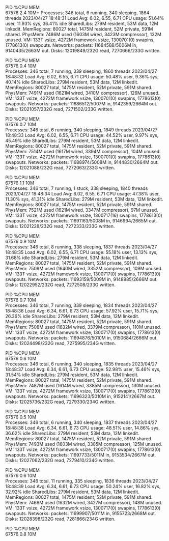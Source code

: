 PID %CPU MEM  
67576 2.4 10M+
Processes: 346 total, 6 running, 340 sleeping, 1864 threads
2023/04/27 18:48:31
Load Avg: 6.02, 6.55, 6.71
CPU usage: 51.64% user, 11.93% sys, 36.41% idle
SharedLibs: 279M resident, 53M data, 12M linkedit.
MemRegions: 80027 total, 1475M resident, 52M private, 591M shared.
PhysMem: 7486M used (1603M wired, 3423M compressor), 132M unused.
VM: 133T vsize, 4272M framework vsize, 1300701(0) swapins, 1778613(0) swapouts.
Networks: packets: 11684588/5006M in, 9140435/2663M out.
Disks: 12019849/232G read, 7270666/233G written.

PID %CPU MEM  
67576 0.4 10M  
Processes: 346 total, 7 running, 339 sleeping, 1860 threads
2023/04/27 18:48:32
Load Avg: 6.02, 6.55, 6.71
CPU usage: 50.48% user, 9.36% sys, 40.14% idle
SharedLibs: 279M resident, 53M data, 12M linkedit.
MemRegions: 80027 total, 1475M resident, 52M private, 591M shared.
PhysMem: 7491M used (1621M wired, 3410M compressor), 126M unused.
VM: 133T vsize, 4272M framework vsize, 1300701(0) swapins, 1778613(0) swapouts.
Networks: packets: 11686512/5007M in, 9142359/2664M out.
Disks: 12021057/232G read, 7271502/233G written.

PID %CPU MEM  
67576 0.7 10M  
Processes: 346 total, 6 running, 340 sleeping, 1849 threads
2023/04/27 18:48:33
Load Avg: 6.02, 6.55, 6.71
CPU usage: 44.52% user, 9.97% sys, 45.49% idle
SharedLibs: 279M resident, 53M data, 12M linkedit.
MemRegions: 80027 total, 1475M resident, 52M private, 591M shared.
PhysMem: 7514M used (1617M wired, 3394M compressor), 104M unused.
VM: 133T vsize, 4272M framework vsize, 1300701(0) swapins, 1778613(0) swapouts.
Networks: packets: 11688974/5008M in, 9144830/2664M out.
Disks: 12021088/232G read, 7272063/233G written.

PID %CPU MEM  
67576 1.1 10M  
Processes: 346 total, 7 running, 1 stuck, 338 sleeping, 1840 threads
2023/04/27 18:48:34
Load Avg: 6.02, 6.55, 6.71
CPU usage: 47.38% user, 11.30% sys, 41.31% idle
SharedLibs: 279M resident, 53M data, 12M linkedit.
MemRegions: 80027 total, 1475M resident, 52M private, 591M shared.
PhysMem: 7521M used (1621M wired, 3347M compressor), 97M unused.
VM: 133T vsize, 4272M framework vsize, 1300717(16) swapins, 1778613(0) swapouts.
Networks: packets: 11691163/5008M in, 9146994/2665M out.
Disks: 12021228/232G read, 7272333/233G written.

PID %CPU MEM  
67576 0.9 10M  
Processes: 346 total, 8 running, 338 sleeping, 1837 threads
2023/04/27 18:48:35
Load Avg: 6.02, 6.55, 6.71
CPU usage: 55.18% user, 13.13% sys, 31.68% idle
SharedLibs: 279M resident, 53M data, 12M linkedit.
MemRegions: 80027 total, 1475M resident, 52M private, 591M shared.
PhysMem: 7509M used (1640M wired, 3352M compressor), 109M unused.
VM: 133T vsize, 4272M framework vsize, 1300717(0) swapins, 1778613(0) swapouts.
Networks: packets: 11693159/5009M in, 9148985/2666M out.
Disks: 12022952/232G read, 7272508/233G written.

PID %CPU MEM  
67576 0.7 10M  
Processes: 346 total, 7 running, 339 sleeping, 1834 threads
2023/04/27 18:48:36
Load Avg: 6.34, 6.61, 6.73
CPU usage: 57.92% user, 15.71% sys, 26.36% idle
SharedLibs: 279M resident, 53M data, 12M linkedit.
MemRegions: 80027 total, 1475M resident, 52M private, 591M shared.
PhysMem: 7508M used (1632M wired, 3379M compressor), 110M unused.
VM: 133T vsize, 4272M framework vsize, 1300717(0) swapins, 1778613(0) swapouts.
Networks: packets: 11694876/5010M in, 9150684/2666M out.
Disks: 12024498/232G read, 7275995/234G written.

PID %CPU MEM  
67576 0.6 10M  
Processes: 346 total, 6 running, 340 sleeping, 1835 threads
2023/04/27 18:48:37
Load Avg: 6.34, 6.61, 6.73
CPU usage: 52.98% user, 15.46% sys, 31.54% idle
SharedLibs: 279M resident, 53M data, 12M linkedit.
MemRegions: 80027 total, 1475M resident, 52M private, 591M shared.
PhysMem: 7487M used (1614M wired, 3385M compressor), 130M unused.
VM: 133T vsize, 4272M framework vsize, 1300717(0) swapins, 1778613(0) swapouts.
Networks: packets: 11696323/5010M in, 9152141/2667M out.
Disks: 12025736/232G read, 7279330/234G written.

PID %CPU MEM  
67576 0.5 10M  
Processes: 346 total, 6 running, 340 sleeping, 1837 threads
2023/04/27 18:48:38
Load Avg: 6.34, 6.61, 6.73
CPU usage: 48.51% user, 14.86% sys, 36.62% idle
SharedLibs: 279M resident, 53M data, 12M linkedit.
MemRegions: 80027 total, 1475M resident, 52M private, 591M shared.
PhysMem: 7493M used (1603M wired, 3385M compressor), 125M unused.
VM: 133T vsize, 4272M framework vsize, 1300717(0) swapins, 1778613(0) swapouts.
Networks: packets: 11697733/5011M in, 9153534/2667M out.
Disks: 12027062/232G read, 7279410/234G written.

PID %CPU MEM  
67576 0.6 10M  
Processes: 346 total, 11 running, 335 sleeping, 1836 threads
2023/04/27 18:48:39
Load Avg: 6.34, 6.61, 6.73
CPU usage: 50.24% user, 16.82% sys, 32.92% idle
SharedLibs: 279M resident, 53M data, 12M linkedit.
MemRegions: 80027 total, 1475M resident, 52M private, 591M shared.
PhysMem: 7468M used (1632M wired, 3427M compressor), 148M unused.
VM: 133T vsize, 4272M framework vsize, 1300717(0) swapins, 1778613(0) swapouts.
Networks: packets: 11699907/5011M in, 9155723/2668M out.
Disks: 12028398/232G read, 7281866/234G written.

PID %CPU MEM  
67576 0.8 10M
